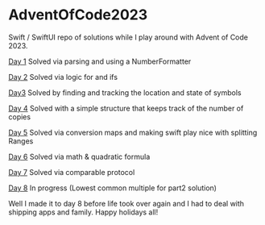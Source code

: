 # AdventOfCode2023
Swift / SwiftUI repo of solutions while I play around with Advent of Code 2023.

[Day 1](https://github.com/PeterH33/AdventOfCode2023/blob/main/AdventOfCode/day1.swift) Solved via parsing and using a NumberFormatter

[Day 2](https://github.com/PeterH33/AdventOfCode2023/blob/main/AdventOfCode/day2.swift) Solved via logic for and ifs

[Day3](https://github.com/PeterH33/AdventOfCode2023/blob/main/AdventOfCode/day3.swift) Solved by finding and tracking the location and state of symbols

[Day 4](https://github.com/PeterH33/AdventOfCode2023/blob/main/AdventOfCode/day4.swift) Solved with a simple structure that keeps track of the number of copies

[Day 5](https://github.com/PeterH33/AdventOfCode2023/blob/main/AdventOfCode/day5.swift) Solved via conversion maps and making swift play nice with splitting Ranges

[Day 6](https://github.com/PeterH33/AdventOfCode2023/blob/main/AdventOfCode/day6.swift) Solved via math & quadratic formula

[Day 7](https://github.com/PeterH33/AdventOfCode2023/blob/main/AdventOfCode/day7.swift) Solved via comparable protocol

[Day 8](https://github.com/PeterH33/AdventOfCode2023/blob/main/AdventOfCode/day8.swift) In progress (Lowest common multiple for part2 solution)

Well I made it to day 8 before life took over again and I had to deal with shipping apps and family. Happy holidays all!
